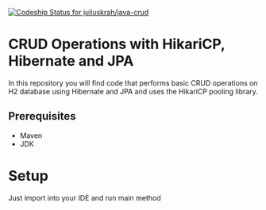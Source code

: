 [ ![Codeship Status for juliuskrah/java-crud](https://app.codeship.com/projects/e1e1f9d0-d361-0134-0c11-16d407f7e953/status?branch=hikari-hibernate-jpa)](https://app.codeship.com/projects/201898)
# CRUD Operations with HikariCP, Hibernate and JPA
In this repository you will find code that performs basic CRUD operations on H2 database using Hibernate and JPA and uses the HikariCP
pooling library.

## Prerequisites
- Maven
- JDK

# Setup
Just import into your IDE and run main method
